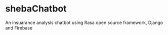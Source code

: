 # shebaChatbot
 An insuarance analysis chatbot using Rasa open source framework, Django and Firebase
